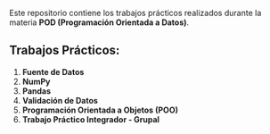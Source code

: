 Este repositorio contiene los trabajos prácticos realizados durante la materia **POD (Programación Orientada a Datos)**.
## Trabajos Prácticos:

1. **Fuente de Datos**  
2. **NumPy**  
3. **Pandas**  
4. **Validación de Datos**  
5. **Programación Orientada a Objetos (POO)**  
6. **Trabajo Práctico Integrador - Grupal**  
